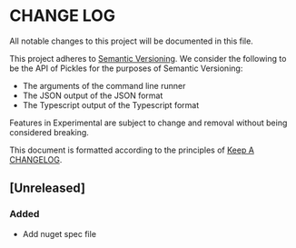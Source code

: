 # CHANGE LOG

All notable changes to this project will be documented in this file.

This project adheres to [Semantic Versioning](http://semver.org). We consider the following to be the API of Pickles for the purposes of Semantic Versioning:

- The arguments of the command line runner
- The JSON output of the JSON format
- The Typescript output of the Typescript format

Features in Experimental are subject to change and removal without being considered breaking.

This document is formatted according to the principles of [Keep A CHANGELOG](http://keepachangelog.com).

## [Unreleased]

### Added

- Add nuget spec file

